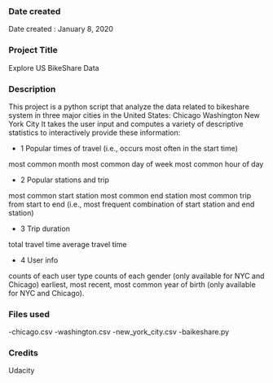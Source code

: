### Date created
Date created : January 8, 2020


### Project Title
Explore US BikeShare Data

### Description
This project is a python script that analyze the data related to bikeshare system in three major cities in the United States:
Chicago
Washington
New York City
It takes the user input and computes a variety of descriptive statistics to interactively provide these information:
- 1 Popular times of travel (i.e., occurs most often in the start time)

most common month
most common day of week
most common hour of day
- 2 Popular stations and trip

most common start station
most common end station
most common trip from start to end (i.e., most frequent combination of start station and end station)
- 3 Trip duration

total travel time
average travel time
- 4 User info

counts of each user type
counts of each gender (only available for NYC and Chicago)
earliest, most recent, most common year of birth (only available for NYC and Chicago).


### Files used
-chicago.csv
-washington.csv
-new_york_city.csv
-baikeshare.py

### Credits
Udacity
